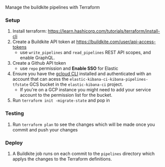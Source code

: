 Manage the buildkite pipelines with Terraform

### Setup

 1. Install terraform: https://learn.hashicorp.com/tutorials/terraform/install-cli
 2. Create a Buildkite API token at https://buildkite.com/user/api-access-tokens
    - use `write_pipelines` and `read_pipelines` REST API scopes, and enable GraphQL.
 3. Create a Github API token
    - use `repo` permission and **Enable SSO** for Elastic
 4. Ensure you have the [gcloud CLI](https://cloud.google.com/sdk/docs/install) installed and authenticated with an account that can acess the `elastic-kibana-ci-kibana-pipelines-tfstate` GCS bucket in the `elastic-kibana-ci` project.
    - If you're on a GCP instance you might need to add your service account to the permission list for the bucket.
 5. Run `terraform init -migrate-state` and pop in 

### Testing

 1. Run `terraform plan` to see the changes which will be made once you commit and push your changes

### Deploy

 1. A Buildkite job runs on each commit to the `pipelines` directory which applys the changes to the Terraform definitions.